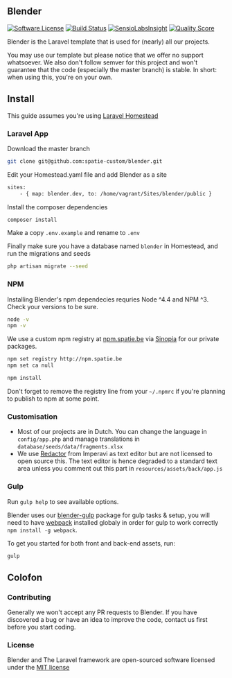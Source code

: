 ## Blender

[![Software License](https://img.shields.io/badge/license-MIT-brightgreen.svg?style=flat-square)](LICENSE.md)
[![Build Status](https://img.shields.io/travis/spatie-custom/blender/master.svg?style=flat-square)](https://travis-ci.org/spatie-custom/blender)
[![SensioLabsInsight](https://img.shields.io/sensiolabs/i/c5299290-f351-490b-bda1-2309096ed28a.svg?style=flat-square)](https://insight.sensiolabs.com/projects/c5299290-f351-490b-bda1-2309096ed28a)
[![Quality Score](https://img.shields.io/scrutinizer/g/spatie-custom/blender.svg?style=flat-square)](https://scrutinizer-ci.com/g/spatie-custom/blender)

Blender is the Laravel template that is used for (nearly) all our projects.

You may use our template but please notice that we offer no support whatsoever. We also don't
follow semver for this project and won't guarantee that the code (especially the master branch) is stable. In short: when using this, you're on your own.

## Install

This guide assumes you're using [Laravel Homestead](https://github.com/laravel/homestead)

### Laravel App

Download the master branch

```bash
git clone git@github.com:spatie-custom/blender.git
```

Edit your Homestead.yaml file and add Blender as a site

```bash
sites:
    - { map: blender.dev, to: /home/vagrant/Sites/blender/public }
```

Install the composer dependencies

```bash
composer install
```

Make a copy `.env.example` and rename to `.env`

Finally make sure you have a database named `blender` in Homestead, and run the migrations and seeds

```bash
php artisan migrate --seed
```

### NPM

Installing Blender's npm dependecies requries Node ^4.4 and NPM ^3. Check your versions to be sure.

```bash
node -v
npm -v
```

We use a custom npm registry at [npm.spatie.be](https://npm.spatie.be) via [Sinopia](https://github.com/rlidwka/sinopia) for our private packages.

```bash
npm set registry http://npm.spatie.be
npm set ca null

npm install
```

Don't forget to remove the registry line from your `~/.npmrc` if you're planning to publish to npm at some point.

### Customisation

- Most of our projects are in Dutch. You can change the language in `config/app.php` and manage translations in `database/seeds/data/fragments.xlsx`
- We use [Redactor](https://imperavi.com/redactor/) from Imperavi as text editor but are not licensed to open source this. The text editor is hence degraded to a standard text area unless you comment out this part in `resources/assets/back/app.js`

### Gulp

Run `gulp help` to see available options. 

Blender uses our [blender-gulp](https://github.com/spatie-custom/blender-gulp) package for gulp tasks & setup, you will need to have [webpack](https://webpack.github.io/) installed globaly in order for gulp to work correctly `npm install -g webpack`.

To get you started for both front and back-end assets, run:

```bash
gulp
```

## Colofon

### Contributing

Generally we won't accept any PR requests to Blender. If you have discovered a bug or have an idea to improve the code, contact us first before you start coding.

### License

Blender and The Laravel framework are open-sourced software licensed under the [MIT license](http://opensource.org/licenses/MIT)
